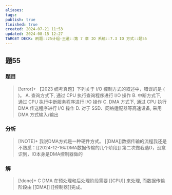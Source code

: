 ```yaml
---
aliases: 
tags: 
publish: true
finished: true
created: 2024-07-21 11:53
updated: 2024-08-15 12:27
TARGET DECK: 刷题::25计组-王道::第 7 章 IO 系统::7.3 IO 方式::题55
---
```

## 题55
### 题目
> [!error]+
> 【2023 统考真题】下列关于 I/O 控制方式的叙述中，错误的是 ( )。
> A. 查询方式下, 通过 CPU 执行查询程序进行 I/O 操作
> B. 中断方式下, 通过 CPU 执行中断服务程序进行 I/O 操作
> C. DMA 方式下, 通过 CPU 执行 DMA 传送程序进行 I/O 操作
> D. 对于 SSD、网络适配器等高速设备, 采用 DMA 方式输入/输出
### 分析
> [!NOTE]+
> 我说DMA方式是一种硬件方式。
> [[DMA]]数据传输的流程我还是不熟悉：[[2024-12-16#DMA数据传输的几个阶段]]
> 第二次做我选D，没意识到，IO本身是DMA控制器做的
### 解
> [!done]+
> C
> DMA 在预处理和后处理阶段需要 [[CPU]] 来处理, 而数据传输阶段由 [[DMA]] [[控制器]]完成。